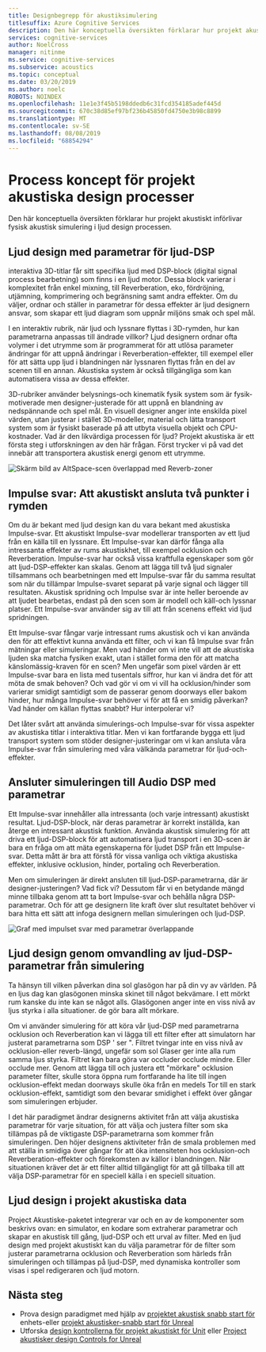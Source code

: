 ```yaml
---
title: Designbegrepp för akustiksimulering
titlesuffix: Azure Cognitive Services
description: Den här konceptuella översikten förklarar hur projekt akustiskt införlivar akustisk simulering med ljud design processen.
services: cognitive-services
author: NoelCross
manager: nitinme
ms.service: cognitive-services
ms.subservice: acoustics
ms.topic: conceptual
ms.date: 03/20/2019
ms.author: noelc
ROBOTS: NOINDEX
ms.openlocfilehash: 11e1e3f45b5198ddedb6c31fcd354185adef445d
ms.sourcegitcommit: 670c38d85ef97bf236b45850fd4750e3b98c8899
ms.translationtype: MT
ms.contentlocale: sv-SE
ms.lasthandoff: 08/08/2019
ms.locfileid: "68854294"
---
```

# <a name="project-acoustics-design-process-concepts"></a>Process koncept för projekt akustiska design processer

Den här konceptuella översikten förklarar hur projekt akustiskt införlivar fysisk akustisk simulering i ljud design processen.

## <a name="sound-design-with-audio-dsp-parameters"></a>Ljud design med parametrar för ljud-DSP

interaktiva 3D-titlar får sitt specifika ljud med DSP-block (digital signal process bearbetning) som finns i en ljud motor. Dessa block varierar i komplexitet från enkel mixning, till Reverberation, eko, fördröjning, utjämning, komprimering och begränsning samt andra effekter. Om du väljer, ordnar och ställer in parametrar för dessa effekter är ljud designern ansvar, som skapar ett ljud diagram som uppnår miljöns smak och spel mål.

I en interaktiv rubrik, när ljud och lyssnare flyttas i 3D-rymden, hur kan parametrarna anpassas till ändrade villkor? Ljud designern ordnar ofta volymer i det utrymme som är programmerat för att utlösa parameter ändringar för att uppnå ändringar i Reverberation-effekter, till exempel eller för att sätta upp ljud i blandningen när lyssnaren flyttas från en del av scenen till en annan. Akustiska system är också tillgängliga som kan automatisera vissa av dessa effekter.

3D-rubriker använder belysnings-och kinematik fysik system som är fysik-motiverade men designer-justerade för att uppnå en blandning av nedspännande och spel mål. En visuell designer anger inte enskilda pixel värden, utan justerar i stället 3D-modeller, material och lätta transport system som är fysiskt baserade på att utbyta visuella objekt och CPU-kostnader. Vad är den likvärdiga processen för ljud? Projekt akustiska är ett första steg i utforskningen av den här frågan. Först trycker vi på vad det innebär att transportera akustisk energi genom ett utrymme.

![Skärm bild av AltSpace-scen överlappad med Reverb-zoner](media/reverb-zones-altspace.png)

## <a name="impulse-responses-acoustically-connecting-two-points-in-space"></a>Impulse svar: Att akustiskt ansluta två punkter i rymden

Om du är bekant med ljud design kan du vara bekant med akustiska Impulse-svar. Ett akustiskt Impulse-svar modellerar transporten av ett ljud från en källa till en lyssnare. Ett Impulse-svar kan därför fånga alla intressanta effekter av rums akustiskhet, till exempel ocklusion och Reverberation. Impulse-svar har också vissa kraftfulla egenskaper som gör att ljud-DSP-effekter kan skalas. Genom att lägga till två ljud signaler tillsammans och bearbetningen med ett Impulse-svar får du samma resultat som när du tillämpar Impulse-svaret separat på varje signal och lägger till resultaten. Akustisk spridning och Impulse svar är inte heller beroende av att ljudet bearbetas, endast på den scen som är modell och käll-och lyssnar platser. Ett Impulse-svar använder sig av till att från scenens effekt vid ljud spridningen.

Ett Impulse-svar fångar varje intressant rums akustisk och vi kan använda den för att effektivt kunna använda ett filter, och vi kan få Impulse svar från mätningar eller simuleringar. Men vad händer om vi inte vill att de akustiska ljuden ska matcha fysiken exakt, utan i stället forma den för att matcha känslomässig-kraven för en scen? Men ungefär som pixel värden är ett Impulse-svar bara en lista med tusentals siffror, hur kan vi ändra det för att möta de smak behoven? Och vad gör vi om vi vill ha ocklusion/hinder som varierar smidigt samtidigt som de passerar genom doorways eller bakom hinder, hur många Impulse-svar behöver vi för att få en smidig påverkan? Vad händer om källan flyttas snabbt? Hur interpolerar vi?

Det låter svårt att använda simulerings-och Impulse-svar för vissa aspekter av akustiska titlar i interaktiva titlar. Men vi kan fortfarande bygga ett ljud transport system som stöder designer-justeringar om vi kan ansluta våra Impulse-svar från simulering med våra välkända parametrar för ljud-och-effekter.

## <a name="connecting-simulation-to-audio-dsp-with-parameters"></a>Ansluter simuleringen till Audio DSP med parametrar

Ett Impulse-svar innehåller alla intressanta (och varje intressant) akustiskt resultat. Ljud-DSP-block, när deras parametrar är korrekt inställda, kan återge en intressant akustisk funktion. Använda akustisk simulering för att driva ett ljud-DSP-block för att automatisera ljud transport i en 3D-scen är bara en fråga om att mäta egenskaperna för ljudet DSP från ett Impulse-svar. Detta mått är bra att förstå för vissa vanliga och viktiga akustiska effekter, inklusive ocklusion, hinder, portaling och Reverberation.

Men om simuleringen är direkt ansluten till ljud-DSP-parametrarna, där är designer-justeringen? Vad fick vi? Dessutom får vi en betydande mängd minne tillbaka genom att ta bort Impulse-svar och behålla några DSP-parametrar. Och för att ge designern lite kraft över slut resultatet behöver vi bara hitta ett sätt att infoga designern mellan simuleringen och ljud-DSP.

![Graf med impulset svar med parametrar överlappande](media/acoustic-parameters.png)

## <a name="sound-design-by-transforming-audio-dsp-parameters-from-simulation"></a>Ljud design genom omvandling av ljud-DSP-parametrar från simulering

Ta hänsyn till vilken påverkan dina sol glasögon har på din vy av världen. På en ljus dag kan glasögonen minska skinet till något bekvämare. I ett mörkt rum kanske du inte kan se något alls. Glasögonen anger inte en viss nivå av ljus styrka i alla situationer. de gör bara allt mörkare.

Om vi använder simulering för att köra vår ljud-DSP med parametrarna ocklusion och Reverberation kan vi lägga till ett filter efter att simulatorn har justerat parametrarna som DSP ' ser ". Filtret tvingar inte en viss nivå av ocklusion-eller reverb-längd, ungefär som sol Glaser ger inte alla rum samma ljus styrka. Filtret kan bara göra var occluder occlude mindre. Eller occlude mer. Genom att lägga till och justera ett "mörkare" ocklusion parameter filter, skulle stora öppna rum fortfarande ha lite till ingen ocklusion-effekt medan doorways skulle öka från en medels Tor till en stark ocklusion-effekt, samtidigt som den bevarar smidighet i effekt över gångar som simuleringen erbjuder.

I det här paradigmet ändrar designerns aktivitet från att välja akustiska parametrar för varje situation, för att välja och justera filter som ska tillämpas på de viktigaste DSP-parametrarna som kommer från simuleringen. Den höjer designens aktiviteter från de smala problemen med att ställa in smidiga över gångar för att öka intensiteten hos ocklusion-och Reverberation-effekter och förekomsten av källor i blandningen. När situationen kräver det är ett filter alltid tillgängligt för att gå tillbaka till att välja DSP-parametrar för en speciell källa i en speciell situation.

## <a name="sound-design-in-project-acoustics"></a>Ljud design i projekt akustiska data

Project Akustiske-paketet integrerar var och en av de komponenter som beskrivs ovan: en simulator, en kodare som extraherar parametrar och skapar en akustisk till gång, ljud-DSP och ett urval av filter. Med en ljud design med projekt akustiskt kan du välja parametrar för de filter som justerar parametrarna ocklusion och Reverberation som härleds från simuleringen och tillämpas på ljud-DSP, med dynamiska kontroller som visas i spel redigeraren och ljud motorn.

## <a name="next-steps"></a>Nästa steg
* Prova design paradigmet med hjälp av [projektet akustisk snabb start för](unity-quickstart.md) enhets-eller [projekt akustisker-snabb start för Unreal](unreal-quickstart.md)
* Utforska [design kontrollerna för projekt akustiskt för Unit](unity-workflow.md) eller [Project akustisker design Controls for Unreal](unreal-workflow.md)

